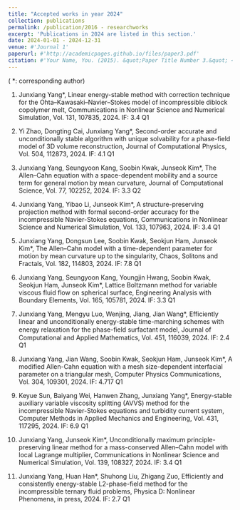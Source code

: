```yaml
---
title: "Accepted works in year 2024"
collection: publications
permalink: /publication/2016 - researchworks
excerpt: 'Publications in 2024 are listed in this section.'
date: 2024-01-01 - 2024-12-31
venue: #'Journal 1'
paperurl: #'http://academicpages.github.io/files/paper3.pdf'
citation: #'Your Name, You. (2015). &quot;Paper Title Number 3.&quot; <i>Journal 1</i>. 1(3).'
---
```

( *: corresponding author)

1. Junxiang Yang*, Linear energy-stable method with correction technique for the Ohta–Kawasaki–Navier–Stokes model of incompressible diblock
copolymer melt, Communications in Nonlinear Science and Numerical Simulation, Vol. 131, 107835, 2024. IF: 3.4 Q1

2. Yi Zhao, Dongting Cai, Junxiang Yang*, Second-order accurate and unconditionally stable algorithm with unique solvability for a phase-field model of 3D volume reconstruction, Journal of Computational Physics, Vol. 504, 112873, 2024. IF: 4.1 Q1

3. Junxiang Yang, Seungyoon Kang, Soobin Kwak, Junseok Kim*,  The Allen–Cahn equation with a space-dependent mobility and a source term
 for general motion by mean curvature, Journal of Computational Science, Vol. 77, 102252, 2024. IF: 3.3 Q2

4. Junxiang Yang, Yibao Li, Junseok Kim*, A structure-preserving projection method with formal second-order accuracy for the incompressible Navier-Stokes equations, Communications in Nonlinear Science and Numerical Simulation, Vol. 133, 107963, 2024. IF: 3.4 Q1

5. Junxiang Yang, Dongsun Lee, Soobin Kwak, Seokjun Ham, Junseok Kim*, The Allen–Cahn model with a time-dependent parameter for motion by mean curvature up to the singularity, Chaos, Solitons and Fractals, Vol. 182, 114803, 2024. IF: 7.8 Q1

6. Junxiang Yang, Seungyoon Kang, Youngjin Hwang, Soobin Kwak, Seokjun Ham, Junseok Kim*, Lattice Boltzmann method for variable viscous fluid flow on spherical surface, Engineering Analysis with Boundary Elements, Vol. 165, 105781, 2024. IF: 3.3 Q1

7. Junxiang Yang, Mengyu Luo, Wenjing, Jiang, Jian Wang*, Efficiently linear and unconditionally energy-stable time-marching schemes with energy relaxation for the phase-ﬁeld surfactant model, Journal of Computational and Applied Mathematics, Vol. 451, 116039, 2024. IF: 2.4 Q1

8. Junxiang Yang, Jian Wang, Soobin Kwak, Seokjun Ham, Junseok Kim*, A modified Allen-Cahn equation with a mesh size-dependent interfacial parameter on a triangular mesh, Computer Physics Communications, Vol. 304, 109301, 2024. IF: 4.717 Q1

9. Keyue Sun, Baiyang Wei, Hanwen Zhang, Junxiang Yang*, Energy-stable auxiliary variable viscosity splitting (AVVS) method for the incompressible Navier-Stokes equations and turbidity current system, Computer Methods in Applied Mechanics and Engineering, Vol. 431, 117295, 2024. IF: 6.9 Q1

10. Junxiang Yang, Junseok Kim*,  Unconditionally maximum principle-preserving linear method for a mass-conserved Allen–Cahn model with local Lagrange multiplier, Communications in Nonlinear Science and Numerical Simulation, Vol. 139, 108327, 2024. IF: 3.4 Q1

11. Junxiang Yang, Huan Han*, Shuhong Liu, Zhigang Zuo, Efficiently and consistently energy-stable L2-phase-field method for the incompressible ternary fluid problems, Physica D: Nonlinear Phenomena, in press, 2024. IF: 2.7 Q1

